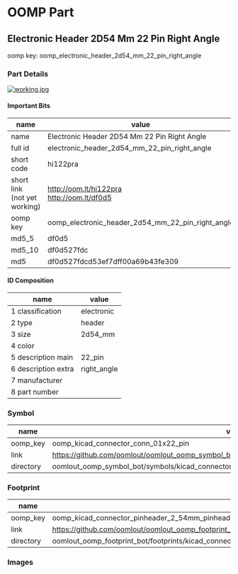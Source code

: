 # OOMP Part  
## Electronic Header 2D54 Mm 22 Pin Right Angle  
  
oomp key: oomp_electronic_header_2d54_mm_22_pin_right_angle  
  
### Part Details  
  
[![working.jpg](working_600.jpg)](working.jpg)  
  
#### Important Bits  
| name | value | 
| --- | --- | 
| name | Electronic Header 2D54 Mm 22 Pin Right Angle | 
| full id | electronic_header_2d54_mm_22_pin_right_angle | 
| short code | hi122pra | 
| short link<br>(not yet working) | http://oom.lt/hi122pra<br>http://oom.lt/df0d5 | 
| oomp key | oomp_electronic_header_2d54_mm_22_pin_right_angle | 
| md5_5 | df0d5 | 
| md5_10 | df0d527fdc | 
| md5 | df0d527fdcd53ef7dff00a69b43fe309 | 
#### ID Composition  
| name | value | 
| --- | --- | 
| 1 classification | electronic | 
| 2 type | header | 
| 3 size | 2d54_mm | 
| 4 color |  | 
| 5 description main | 22_pin | 
| 6 description extra | right_angle | 
| 7 manufacturer |  | 
| 8 part number |  | 
### Symbol  
| name | value | 
| --- | --- | 
| oomp_key | oomp_kicad_connector_conn_01x22_pin | 
| link | https://github.com/oomlout/oomlout_oomp_symbol_bot/tree/main/symbols/kicad_connector_conn_01x22_pin | 
| directory | oomlout_oomp_symbol_bot/symbols/kicad_connector_conn_01x22_pin//working/working.kicad_sym | 
### Footprint  
| name | value | 
| --- | --- | 
| oomp_key | oomp_kicad_connector_pinheader_2_54mm_pinheader_1x22_p2_54mm_vertical | 
| link | https://github.com/oomlout/oomlout_oomp_footprint_bot/tree/main/foootprntss/kicad_connector_pinheader_2_54mm_pinheader_1x22_p2_54mm_vertical | 
| directory | oomlout_oomp_footprint_bot/footprints/kicad_connector_pinheader_2_54mm_pinheader_1x22_p2_54mm_vertical//working/working.kicad_mod | 
### Images  
